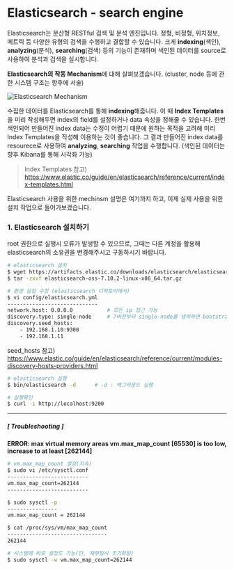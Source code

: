 # Elasticsearch - search engine





Elasticsearch는 분산형 RESTful 검색 및 분석 엔진입니다. 정형, 비정형, 위치정보, 메트릭 등 다양한 유형의 검색을 수행하고 결합할 수 있습니다. 크게 **indexing**(색인), **analyzing**(분석), **searching**(검색) 등의 기능이 존재하며 색인된 데이터를 source로 사용하여 분석과 검색을 실시합니다. 

**Elasticsearch의 작동 Mechanism**에 대해 살펴보겠습니다. (cluster, node 등에 관한 시스템 구조는 향후에 서술)



![Elasticsearch Mechanism](C:\Users\hcwan\AppData\Roaming\Typora\typora-user-images\image-20220127154025683.png)



수집한 데이터를 Elasticsearch를 통해 **indexing**해줍니다. 이 때 **Index Templates**을 미리 작성해두면 index의 field를 설정하거나 data 속성을 정해줄 수 있습니다. 한번 색인되어 만들어진 index data는 수정이 어렵기 때문에 원하는 목적을 고려해 미리 Index Templates을 작성해 이용하는 것이 좋습니다. 그 결과 만들어진 index data를 resourece로 사용하여 **analyzing**, **searching** 작업을 수행합니다. (색인된 데이터는 향후 Kibana를 통해 시각화 가능)

> Index Templates 참고) https://www.elastic.co/guide/en/elasticsearch/reference/current/index-templates.html

Elasticsearch 사용을 위한 mechinsm 설명은 여기까지 하고, 이제 실제 사용을 위한 설치 작업으로 들어가보겠습니다.



### 1. Elasticsearch 설치하기

root 권한으로 실행시 오류가 발생할 수 있으므로, 그때는 다른 계정을 활용해 elasticsearch의 소유권을 변경해주시고 구동하시기 바랍니다.

```bash
# elasticsearch 설치
$ wget https://artifacts.elastic.co/downloads/elasticsearch/elasticsearch-oss-7.10.2-linux-x86_64.tar.gz
$ tar -zxvf elasticsearch-oss-7.10.2-linux-x86_64.tar.gz
```



```bash
# 환경 설정 수정 (elasticsearch 디렉토리에서)
$ vi config/elasticsearch.yml
-----------------------------
network.host: 0.0.0.0			# 모든 ip 접근 가능
discovery.type: single-node		# 7버전부터 single-node를 생략하면 bootstrap fail
discovery.seed_hosts:
    - 192.168.1.10:9300
    - 192.168.1.11
```

seed_hosts 참고) https://www.elastic.co/guide/en/elasticsearch/reference/current/modules-discovery-hosts-providers.html



```bash
# elasticsearch 실행
$ bin/elasticsearch -d		# -d : 백그라운드 실행

# 실행확인
$ curl -i http://localhost:9200
```



---



##### [ Troubleshooting ]

**ERROR: max virtual memory areas vm.max_map_count [65530] is too low, increase to at least [262144]**

```bash
# vm.max_map_count 설정(지속)
$ sudo vi /etc/sysctl.conf
--------------------------
vm.max_map_count=262144
--------------------------

$ sudo sysctl -p
----------------
vm.max_map_count = 262144

$ cat /proc/sys/vm/max_map_count
--------------------------------
262144

# 시스템에 바로 설정도 가능(단, 재부팅시 초기화됨)
$ sudo sysctl -w vm.max_map_count=262144
```



